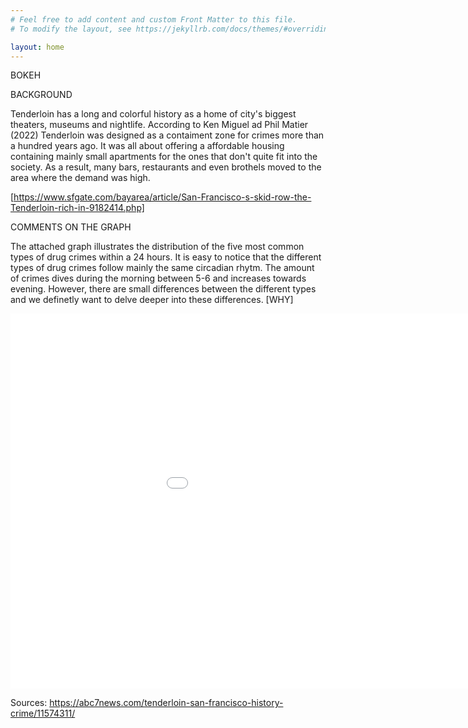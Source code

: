 ```yaml
---
# Feel free to add content and custom Front Matter to this file.
# To modify the layout, see https://jekyllrb.com/docs/themes/#overriding-theme-defaults

layout: home
---
```


BOKEH

BACKGROUND

Tenderloin has a long and colorful history as a home of city's biggest theaters, museums and nightlife. According to Ken Miguel ad Phil Matier (2022) Tenderloin was designed as a contaiment zone for crimes more than a hundred years ago. It was all about offering a affordable housing containing mainly small apartments for the ones that don't quite fit into the society. As a result, many bars, restaurants and even brothels moved to the area where the demand was high. 

[https://www.sfgate.com/bayarea/article/San-Francisco-s-skid-row-the-Tenderloin-rich-in-9182414.php]

COMMENTS ON THE GRAPH

The attached graph illustrates the distribution of the five most common types of drug crimes within a 24 hours. It is easy to notice that the different types of drug crimes follow mainly the same circadian rhytm. The amount of crimes dives during the morning between 5-6 and increases towards evening. 
However, there are small differences between the different types and we definetly want to delve deeper into these differences.
[WHY]


<embed 
       type="text/html" 
       src="crimes_per_hour_for_description.html"
       width="1100"
       height="600"
       >
</embed>


Sources:
https://abc7news.com/tenderloin-san-francisco-history-crime/11574311/


